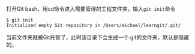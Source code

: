 打开Git bash，用cd命令进入需要管理的工程文件夹，输入`git init`命令

```
$ git init
Initialized empty Git repository in /Users/michael/learngit/.git/
```

当前文件夹就被Git托管了，此时该目录下会生成一个.git的文件夹，默认是隐藏的。
